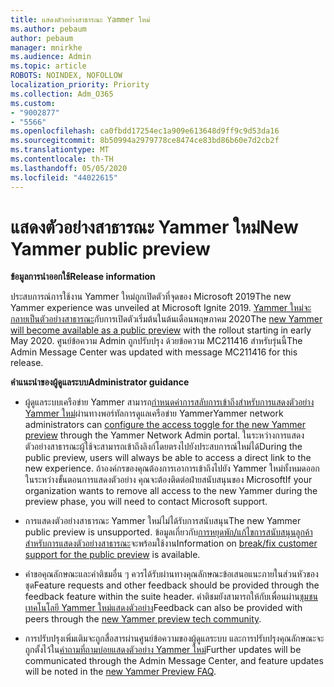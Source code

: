 ```yaml
---
title: แสดงตัวอย่างสาธารณะ Yammer ใหม่
ms.author: pebaum
author: pebaum
manager: mnirkhe
ms.audience: Admin
ms.topic: article
ROBOTS: NOINDEX, NOFOLLOW
localization_priority: Priority
ms.collection: Adm_O365
ms.custom:
- "9002877"
- "5566"
ms.openlocfilehash: ca0fbdd17254ec1a909e613648d9ff9c9d53da16
ms.sourcegitcommit: 8b50994a2979778ce8474ce83bd86b60e7d2cb2f
ms.translationtype: MT
ms.contentlocale: th-TH
ms.lasthandoff: 05/05/2020
ms.locfileid: "44022615"
---
```

# <a name="new-yammer-public-preview"></a><span data-ttu-id="18951-102">แสดงตัวอย่างสาธารณะ Yammer ใหม่</span><span class="sxs-lookup"><span data-stu-id="18951-102">New Yammer public preview</span></span>

<span data-ttu-id="18951-103">**ข้อมูลการนําออกใช้**</span><span class="sxs-lookup"><span data-stu-id="18951-103">**Release information**</span></span>

<span data-ttu-id="18951-104">ประสบการณ์การใช้งาน Yammer ใหม่ถูกเปิดตัวที่จุดของ Microsoft 2019</span><span class="sxs-lookup"><span data-stu-id="18951-104">The new Yammer experience was unveiled at Microsoft Ignite 2019.</span></span> <span data-ttu-id="18951-105">[Yammer ใหม่จะกลายเป็นตัวอย่างสาธารณะ](https://docs.microsoft.com/yammer/get-started-with-yammer/newyammer-faq)กับการเปิดตัวเริ่มต้นในต้นเดือนพฤษภาคม 2020</span><span class="sxs-lookup"><span data-stu-id="18951-105">The [new Yammer will become available as a public preview](https://docs.microsoft.com/yammer/get-started-with-yammer/newyammer-faq) with the rollout starting in early May 2020.</span></span> <span data-ttu-id="18951-106">ศูนย์ข้อความ Admin ถูกปรับปรุง ด้วยข้อความ MC211416 สําหรับรุ่นนี้</span><span class="sxs-lookup"><span data-stu-id="18951-106">The Admin Message Center was updated with message MC211416 for this release.</span></span>

<span data-ttu-id="18951-107">**คําแนะนําของผู้ดูแลระบบ**</span><span class="sxs-lookup"><span data-stu-id="18951-107">**Administrator guidance**</span></span>

- <span data-ttu-id="18951-108">ผู้ดูแลระบบเครือข่าย Yammer สามารถ[กําหนดค่าการสลับการเข้าถึงสําหรับการแสดงตัวอย่าง Yammer ใหม่](https://docs.microsoft.com/yammer/get-started-with-yammer/administrative-settings-opt-in-newyammer)ผ่านทางพอร์ทัลการดูแลเครือข่าย Yammer</span><span class="sxs-lookup"><span data-stu-id="18951-108">Yammer network administrators can [configure the access toggle for the new Yammer preview](https://docs.microsoft.com/yammer/get-started-with-yammer/administrative-settings-opt-in-newyammer) through the Yammer Network Admin portal.</span></span> <span data-ttu-id="18951-109">ในระหว่างการแสดงตัวอย่างสาธารณะผู้ใช้จะสามารถเข้าถึงลิงก์โดยตรงไปยังประสบการณ์ใหม่ได้</span><span class="sxs-lookup"><span data-stu-id="18951-109">During the public preview, users will always be able to access a direct link to the new experience.</span></span> <span data-ttu-id="18951-110">ถ้าองค์กรของคุณต้องการเอาการเข้าถึงไปยัง Yammer ใหม่ทั้งหมดออกในระหว่างขั้นตอนการแสดงตัวอย่าง คุณจะต้องติดต่อฝ่ายสนับสนุนของ Microsoft</span><span class="sxs-lookup"><span data-stu-id="18951-110">If your organization wants to remove all access to the new Yammer during the preview phase, you will need to contact Microsoft support.</span></span>

- <span data-ttu-id="18951-111">การแสดงตัวอย่างสาธารณะ Yammer ใหม่ไม่ได้รับการสนับสนุน</span><span class="sxs-lookup"><span data-stu-id="18951-111">The new Yammer public preview is unsupported.</span></span> <span data-ttu-id="18951-112">ข้อมูลเกี่ยวกับ[การหยุดพัก/แก้ไขการสนับสนุนลูกค้าสําหรับการแสดงตัวอย่างสาธารณะ](https://docs.microsoft.com/yammer/get-started-with-yammer/newyammer-faq#yammer-preview-customer-support)จะพร้อมใช้งาน</span><span class="sxs-lookup"><span data-stu-id="18951-112">Information on [break/fix customer support for the public preview](https://docs.microsoft.com/yammer/get-started-with-yammer/newyammer-faq#yammer-preview-customer-support) is available.</span></span>

- <span data-ttu-id="18951-113">คําขอคุณลักษณะและคําติชมอื่น ๆ ควรได้รับผ่านทางคุณลักษณะข้อเสนอแนะภายในส่วนหัวของชุด</span><span class="sxs-lookup"><span data-stu-id="18951-113">Feature requests and other feedback should be provided through the feedback feature within the suite header.</span></span> <span data-ttu-id="18951-114">คําติชมยังสามารถให้กับเพื่อนผ่าน[ชุมชนเทคโนโลยี Yammer ใหม่แสดงตัวอย่าง](https://techcommunity.microsoft.com/t5/new-yammer-preview/bd-p/NewYammerPreview)</span><span class="sxs-lookup"><span data-stu-id="18951-114">Feedback can also be provided with peers through the [new Yammer preview tech community](https://techcommunity.microsoft.com/t5/new-yammer-preview/bd-p/NewYammerPreview).</span></span>

- <span data-ttu-id="18951-115">การปรับปรุงเพิ่มเติมจะถูกสื่อสารผ่านศูนย์ข้อความของผู้ดูแลระบบ และการปรับปรุงคุณลักษณะจะถูกตั้งไว้ใน[คําถามที่ถามบ่อยแสดงตัวอย่าง Yammer ใหม่](https://docs.microsoft.com/yammer/get-started-with-yammer/newyammer-faq)</span><span class="sxs-lookup"><span data-stu-id="18951-115">Further updates will be communicated through the Admin Message Center, and feature updates will be noted in the [new Yammer Preview FAQ](https://docs.microsoft.com/yammer/get-started-with-yammer/newyammer-faq).</span></span>
